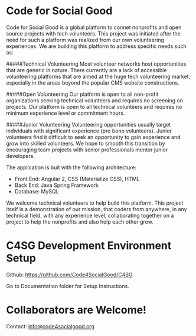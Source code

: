 # Code for Social Good
Code for Social Good is a global platform to connet nonprofits and open source projects with tech volunteers. This project was initiated after the need for such a platform was realized from our own volunteering experiences. We are building this platform to address specific needs such as: 

#####Technical Volunteering
Most volunteer networks host opportunities that are generic in nature. There currently are a lack of accessible volunteering platforms that are aimed at the huge tech volunteering market, especially in the areas beyond the popular CMS website constructions.

#####Open Volunteering
Our platform is open to all non-profit organizations seeking technical volunteers and requires no screening on projects.
Our platform is open to all technical volunteers and requires no minimum experience level or commitment hours.

#####Junior Volunteering
Volunteering opportunities usually target individuals with significant experience (pro bono volunteers). Junior volunteers find it difficult to seek an opportunity to gain experience and grow into skilled volunteers. We hope to smooth this transition by encouraging team projects with senior professionals mentor junior developers.

The application is buit with the following architecture:
- Front End: Angular 2, CSS (Materialize CSS), HTML
- Back End: Java Spring Framework 
- Database: MySQL

We welcome technical volunteers to help build this platform. This project itself is a demonstration of our mission, that coders from anywhere, in any technical field, with any experience level, collaborating together on a project to help the nonprofits and also help each other grow.

# C4SG Development Environment Setup

Github: https://github.com/Code4SocialGood/C4SG

Go to Documentation folder for Setup Instructions.

# Collaborators are Welcome!
Contact: info@code4socialgood.org
